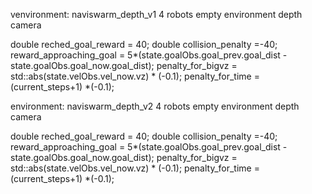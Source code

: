 venvironment: naviswarm_depth_v1
	4 robots
	empty environment
	depth camera

double reched_goal_reward = 40;
double collision_penalty =-40;
reward_approaching_goal = 5*(state.goalObs.goal_prev.goal_dist - state.goalObs.goal_now.goal_dist);
penalty_for_bigvz = std::abs(state.velObs.vel_now.vz) * (-0.1);
penalty_for_time = (current_steps+1) *(-0.1);




environment: naviswarm_depth_v2
	4 robots
	empty environment
	depth camera

double reched_goal_reward = 40;
double collision_penalty =-40;
reward_approaching_goal = 5*(state.goalObs.goal_prev.goal_dist - state.goalObs.goal_now.goal_dist);
penalty_for_bigvz = std::abs(state.velObs.vel_now.vz) * (-0.1);
penalty_for_time = (current_steps+1) *(-0.1);



